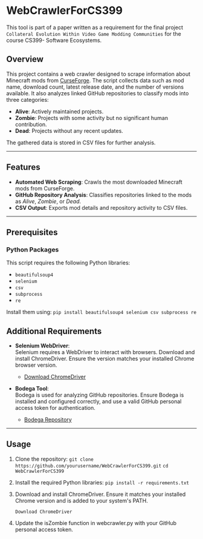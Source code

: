 # WebCrawlerForCS399

This tool is part of a paper written as a requirement for the final project `Collateral Evolution Within Video Game Modding Communities` for the course CS399- Software Ecosystems. 

## Overview
This project contains a web crawler designed to scrape information about Minecraft mods from [CurseForge](https://www.curseforge.com). The script collects data such as mod name, download count, latest release date, and the number of versions available. It also analyzes linked GitHub repositories to classify mods into three categories:
- **Alive**: Actively maintained projects.
- **Zombie**: Projects with some activity but no significant human contribution.
- **Dead**: Projects without any recent updates.

The gathered data is stored in CSV files for further analysis.

---

## Features
- **Automated Web Scraping**: Crawls the most downloaded Minecraft mods from CurseForge.
- **GitHub Repository Analysis**: Classifies repositories linked to the mods as *Alive*, *Zombie*, or *Dead*.
- **CSV Output**: Exports mod details and repository activity to CSV files.

---
## Prerequisites
### Python Packages
This script requires the following Python libraries:
- `beautifulsoup4`
- `selenium`
- `csv`
- `subprocess`
- `re`

Install them using:
`pip install beautifulsoup4 selenium csv subprocess re`

## Additional Requirements
- **Selenium WebDriver**:  
  Selenium requires a WebDriver to interact with browsers. Download and install ChromeDriver. Ensure the version matches your installed Chrome browser version.  
  - [Download ChromeDriver](https://sites.google.com/chromium.org/driver/)

- **Bodega Tool**:  
  Bodega is used for analyzing GitHub repositories. Ensure Bodega is installed and configured correctly, and use a valid GitHub personal access token for authentication.  
  - [Bodega Repository](https://github.com/mehdigolzadeh/BoDeGHa)

---

## Usage
1. Clone the repository:
   `git clone https://github.com/yourusername/WebCrawlerForCS399.git`
   `cd WebCrawlerForCS399`

2. Install the required Python libraries:
  `pip install -r requirements.txt`

3. Download and install ChromeDriver. Ensure it matches your installed Chrome version and is added to your system's PATH.

   `Download ChromeDriver`

4. Update the isZombie function in webcrawler.py with your GitHub personal access token.

